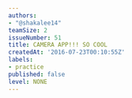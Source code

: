```yaml
---
authors:
- "@shakalee14"
teamSize: 2
issueNumber: 51
title: CAMERA APP!!! SO COOL
createdAt: '2016-07-23T00:10:55Z'
labels:
- practice
published: false
level: NONE
---
```






